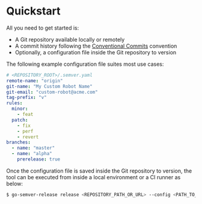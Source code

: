 # Quickstart

All you need to get started is:

* A Git repository available locally or remotely
* A commit history following the [Conventional Commits](https://www.conventionalcommits.org/en/) convention
* Optionally, a configuration file inside the Git repository to version

The following example configuration file suites most use cases:

```yaml
# <REPOSITORY_ROOT>/.semver.yaml
remote-name: "origin"
git-name: "My Custom Robot Name"
git-email: "custom-robot@acme.com"
tag-prefix: "v"
rules:
  minor:
    - feat
  patch:
    - fix
    - perf
    - revert
branches:
  - name: "master"
  - name: "alpha"
    prerelease: true
```

Once the configuration file is saved inside the Git repository to version, the tool can be executed from inside a local environment or a CI runner as below:

```bash
$ go-semver-release release <REPOSITORY_PATH_OR_URL> --config <PATH_TO_CONFIG_FILE> [--dry-run, --verbose]
```
